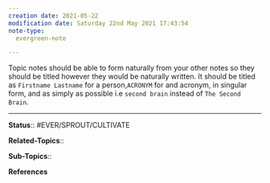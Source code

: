 ```yaml
---
creation date: 2021-05-22
modification date: Saturday 22nd May 2021 17:43:54
note-type: 
  evergreen-note

---
```


Topic notes should be able to form naturally from your other notes so they should be titled however they would be naturally written. It should be titled as `Firstname Lastname` for a person,`ACRONYM` for and acronym, in singular form, and as simply as possible i.e `second brain` instead of `The Second Brain`. 

---

**Status**:: #EVER/SPROUT/CULTIVATE  

**Related-Topics**:: 
	
**Sub-Topics**::
	
**References**